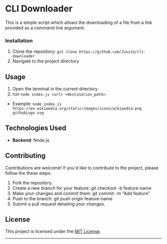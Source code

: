 # CLI Downloader

This is a simple script which allows the downloading of a file from a link provided as a command line argument.


### Installation

1. Clone the repository: `git clone https://github.com/JuszJo/cli-downloader`
2. Navigate to the project directory

## Usage

1. Open the terminal in the current directory
2. run `node index.js <url> <destination_path>`.

- Example: `node index.js https://en.wikipedia.org/static/images/icons/wikipedia.png githubLogo.svg`

## Technologies Used

- **Backend**: Node.js

## Contributing

Contributions are welcome! If you'd like to contribute to the project, please follow the these steps:

1. Fork the repository.
2. Create a new branch for your feature: git checkout -b feature-name
3. Make your changes and commit them: git commit -m "Add feature"
4. Push to the branch: git push origin feature-name
5. Submit a pull request detailing your changes.

## License

This project is licensed under the [MIT License](LICENSE).

---
